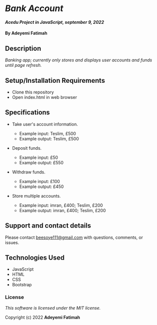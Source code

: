 # _Bank Account_

#### _Acedu Project in JavaScript, september 9, 2022_

#### By Adeyemi Fatimah

## Description

_Banking app; currently only stores and displays user accounts and funds until page refresh._

## Setup/Installation Requirements

* Clone this repository
* Open index.html in web browser

## Specifications

* Take user's account information.
  * Example input: Teslim, 	£500
  * Example output: Teslim, £500

* Deposit funds.
  * Example input: 	£50
  * Example output: £550

* Withdraw funds.
  * Example input: 	£100
  * Example output: £450

* Store multiple accounts.
  * Example input: imran, £400; Teslim, £200
  * Example output: imran, 	£400; Teslim, £200

## Support and contact details

Please contact beesoye111@gmail.com with questions, comments, or issues.

## Technologies Used

* JavaScript
* HTML
* CSS
* Bootstrap

### License

*This software is licensed under the MIT license.*

Copyright (c) 2022 **Adeyemi Fatimah**

